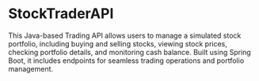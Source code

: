 # StockTraderAPI
This Java-based Trading API allows users to manage a simulated stock portfolio, including buying and selling stocks, viewing stock prices, checking portfolio details, and monitoring cash balance. Built using Spring Boot, it includes endpoints for seamless trading operations and portfolio management.
